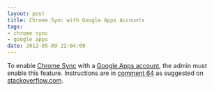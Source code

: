 ```yaml
---
layout: post
title: Chrome Sync with Google Apps Accounts
tags: 
- chrome sync
- google apps
date: 2012-05-09 22:04:09
---
```


To enable [Chrome Sync](http://support.google.com/chrome/bin/answer.py?hl=en&answer=165139) with a [Google Apps account](https://google.com/a/saicharan.in/), the admin must enable this feature. Instructions are in [comment 64](https://code.google.com/p/chromium/issues/detail?id=19589#c64) as suggested on [stackoverflow.com](http://stackoverflow.com/q/8566726/162471).
